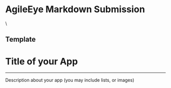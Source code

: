 # AgileEye Markdown Submission
\\
## Template

# Title of your App
***

Description about your app (you may include lists, or images)

